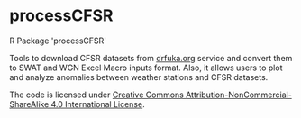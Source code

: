 # processCFSR
R Package 'processCFSR'

Tools to download CFSR datasets from [drfuka.org](http://www.cfsr.tamu-cornell.drfuka.org/swat-cfsr-v03.pl) service and convert them to  SWAT and WGN Excel Macro inputs format. Also, it allows users to plot and analyze anomalies between weather stations and CFSR datasets.

The code is licensed under [Creative Commons Attribution-NonCommercial-ShareAlike 4.0 International License](http://creativecommons.org/licenses/by-nc-sa/4.0/).
